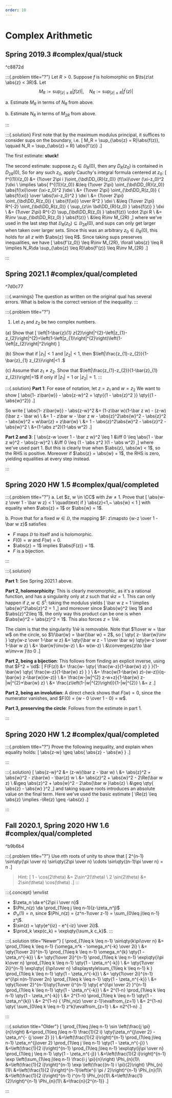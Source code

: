 ```yaml
---
order: 10
---
```


# Complex Arithmetic

## Spring 2019.3 #complex/qual/stuck

^c8872d

:::{.problem title="?"}
Let $R>0$. Suppose $f$ is holomorphic on $\ts{z\st \abs{z} < 3R}$. Let
$$
M_{R}:=\sup _{|z| \leq R}|f(z)|, \quad N_{R}:=\sup _{|z| \leq R}\left|f^{\prime}(z)\right|
$$

a.
Estimate $M_{R}$ in terms of $N_{R}$ from above.

b.
Estimate $N_{R}$ in terms of $M_{2 R}$ from above.

:::

:::{.solution}
First note that by the maximum modulus principal, it suffices to consider sups on the boundary, i.e.
\[
M_R = \sup_{\abs{z} = R}\abs{f(z)}, \qquad N_R = \sup_{\abs{z} = R} \abs{f'(z)}
.\]

The first estimate: **stuck!**


The second estimate:
suppose $z_0 \in \DD_R(0)$, then any $D_R(z_0)$ is contained in $D_{2R}(0)$, 
So for any such $z_0$, apply Cauchy's integral formula centered at $z_0$:
\[
f^{(1)}(z_0) &= {1\over 2\pi i }\oint_{\bd\DD_{R}(z_0)} {f(\xi)\over (\xi-z_0)^2 }\dxi \\
\implies 
\abs{ f^{(1)}(z_0)} 
&\leq {1\over 2\pi} \oint_{\bd\DD_{R}(z_0)} \abs{f(\xi)\over (\xi-z_0)^2 }\dxi \\
&= {1\over 2\pi} \oint_{\bd\DD_R(z_0)} { \abs{f(\xi)} \over \abs{\xi-z_0}^2 } \dxi \\
&= {1\over 2\pi} \oint_{\bd\DD_R(z_0)} { \abs{f(\xi)} \over R^2 } \dxi \\
&\leq {1\over 2\pi} R^{-2} \oint_{\bd\DD_R(z_0)} { \sup_{z\in \bd\DD_{R}(z_0) } \abs{f(z)} } \dxi \\
&= {1\over 2\pi} R^{-2} \sup_{\bd\DD_R(z_0) } \abs{f(z)} \cdot 2\pi R \\
&= R\inv \sup_{\bd\DD_R(z_0) } \abs{f(z)} \\
&\leq R\inv M_{2R}
,\]
where we've used in the last step that $\DD_R(z_0) \subseteq \DD_{2R}(0)$, and sups can only get larger when taken over larger sets.
Since this was an arbitrary $z_0\in \DD_R(0)$, this holds for all $z$ with $\abs{z} \leq R$.
Since taking sups preserves inequalities, we have
\[
\abs{f'(z_0)} 
\leq R\inv M_{2R}\,
\forall \abs{z} \leq R 
\implies 
N_R\da \sup_{\abs{z} \leq R}\abs{f'(z)}
\leq R\inv M_{2R}
.\]

:::


## Spring 2021.1 #complex/qual/completed

^7d0c77

:::{.warnings}
The question as written on the original qual has several errors.
What is below is the correct version of the inequality.
:::

:::{.problem title="?"}
1. Let $z_{1}$ and $z_{2}$ be two complex numbers.

(a) Show that 
\[
\left|1-\bar{z}_{1} z_{2}\right|^{2}-\left|z_{1}-z_{2}\right|^{2}=\left(1-\left|z_{1}\right|^{2}\right)\left(1-\left|z_{2}\right|^2\right)
\]

(b) Show that if $\left|z_{1}\right|<1$ and $\left|z_{2}\right|<1$, then $\left|\frac{z_{1}-z_{2}}{1-\bar{z}_{1} z_{2}}\right|<1 .$

(c) Assume that $z_{1} \neq z_{2}$. Show that $\left|\frac{z_{1}-z_{2}}{1-\bar{z}_{1} z_{2}}\right|=1$ if only if $\left|z_{1}\right|=1$ or $\left|z_{2}\right|=1$.
:::

:::{.solution}
**Part 1**:
For ease of notation, let $z=z_1$ and $w=z_2$
We want to show
\[
\abs{1- z\bar{w}} - \abs{z-w}^2 
= \qty{{1 - \abs{z}^2 }} \qty{{1 - \abs{w}^2}}
.\]

So write
\[
\abs{1- z\bar{w}} - \abs{z-w}^2 
&= (1-z\bar w)(1-\bar z w) - (z-w)(\bar z - \bar w) \\
&= 1 - z\bar w - \bar z w - \abs{z}^2\abs{w}^2 - \abs{z}^2 - \abs{w}^2 + w\bar{z} + z\bar{w} \\
&= 1 - \abs{z}^2\abs{w}^2 - \abs{z}^2 - \abs{w}^2 \\
&=(1-\abs z^2)(1-\abs w^2)
.\]


**Part 2 and 3**:
\[
\abs{z-w \over 1 - \bar z w}^2 \leq 1 
&\iff 0 \leq \abs{1 - \bar z w}^2 - \abs{z-w}^2 \\
&\iff 0 \leq (1 - \abs z^2 )(1 - \abs w^2)
,\]
where we've used part 1.
But this is clearly true when $\abs{z}, \abs{w} < 1$, so the RHS is positive.
Moreover if $\abs{z} = \abs{w} = 1$, the RHS is zero, yielding equalities at every step instead.


:::

## Spring 2020 HW 1.5 #complex/qual/completed

:::{.problem title="?"}
a. Let $z, w \in \CC$ with $\bar z w \neq 1$. 
Prove that
\[
\abs{w-z \over 1 - \bar w z} < 1 \quad\text{ if } \abs{z}<1,~ \abs{w} < 1
\]
with equality when $\abs{z} = 1$ or $\abs{w} = 1$.

b. Prove that for a fixed $w\in \DD$, the mapping $F: z\mapsto {w-z \over 1 - \bar w z}$ satisfies

- $F$ maps $\DD$ to itself and is holomorphic.
- $F(0) = w$ and $F(w) = 0$.
- $\abs{z} = 1$ implies $\abs{F(z)} = 1$.
- $F$ is a bijection.

:::

:::{.solution}

**Part 1**: 
See Spring 2021.1 above.

**Part 2, holomorphicity**: 
This is clearly meromorphic, as it's a rational function, and has a singularity only at $z$ such that $\bar w z = 1$.
This can only happen if $z, w \in S^1$: taking the modulus yields
\[
\bar w z = 1 \implies \abs{w}^2\abs{z}^2 = 1 
,\]
and moreover since $\abs{w}^2 \leq 1$ and $\abs{z}^2\leq 1$, the only way this product can be one is when $\abs{w}^2 = \abs{z}^2 = 1$.
This also forces $z=1/\bar w$.

The claim is that the singularity $1/\bar w$ is removable.
Note that $1\over w = \bar w$ on the circle, so $1/\bar{w} = \bar{\bar w} = 2$, so
\[
\qty{ z- \bar{w}\inv } \qty{w-z \over 1-\bar w z}
&= \qty{\bar w z - 1 \over \bar w} \qty{w-z \over 1-\bar w z} \\
&= \bar{w}\inv(w-z) \\
&= w(w-z) \\
&\converges{z\to \bar w\inv=w }\to 0
.\]

**Part 2, being a bijection**: 
This follows from finding an explicit inverse, using that $F^2 = \id$:
\[
F(F(z))
&= \frac{w- \qty{ \frac{w-z}{1-\bar{w} z} } }{1-\bar{w} 
\qty{ \frac{w-z}{1-\bar{w} z} } } \\
&= \frac{w(1-\bar{w} z)-(w-z)}{q-\bar{w} z-\bar{w}(w-z)} \\
&= \frac{w-|w|^{2} z-w+z}{1-\bar{w} z-|w|^{2}+\bar{w} z} \\
&= \frac{z\left(1-|w|^{2}\right)}{1-|w|^{2}} \\
&= z
.\]


**Part 2, being an involution**: 
A direct check shows that $F(w) = 0$, since the numerator vanishes, and $F(0) = {w - 0 \over 1 - 0} = w$.

**Part 3, preserving the circle**: 
Follows from the estimate in part 1.

:::

## Spring 2020 HW 1.2 #complex/qual/completed

:::{.problem title="?"}
Prove the following inequality, and explain when equality holds:
\[
\abs{z-w} \geq \abs{ \abs{z} - \abs{w} }
.\]

:::

:::{.solution}
\[
\abs{z-w}^2 
&= (z-w)(\bar z - \bar w) \\
&= \abs{z}^2 + \abs{w}^2 - z\bar{w} - \bar{z} w \\
&= \abs{z}^2 + \abs{w}^2 - 2\Re(\bar w z) \\
&\geq \abs{z}^2 + \abs{w}^2 - 2\abs{\bar w }\abs{z} \\
&\geq \qty{ \abs{z} - \abs{w} }^2
,\]
and taking square roots introduces an absolute value on the final term.
Here we've used the basic estimate 
\[
\Re(z) \leq \abs{z} \implies -\Re(z) \geq -\abs{z}
.\]



:::

## Fall 2020.1, Spring 2020 HW 1.6 #complex/qual/completed

^b9b6b4

:::{.problem title="?"}
Use $n$th roots of unity to show that
\[
2^{n-1} \sin\qty{\pi \over n} \sin\qty{2\pi \over n} \cdots \sin\qty{(n-1)\pi \over n} = n
.\]

> Hint:
\[
1 - \cos(2\theta) &= 2\sin^2(\theta) \\
2 \sin(2\theta) &= 2\sin(\theta) \cos(\theta)
.\]
:::

:::{.concept}
\envlist

- $\zeta_n \da e^{2\pi i \over n}$
- $\Phi_n(z) \da \prod_{1\leq j \leq n-1}(z-\zeta_n^j)$
- $\Phi_n(1) = n$, since $\Phi_n(z) = {z^n-1\over z-1} = \sum_{0\leq j\leq n-1} z^j$.
- $\sin(z) = \qty{e^{iz} - e^{-iz} \over 2i}$.
- $\prod_k \exp(c_k) = \exp\qty{\sum_k c_k}$.
:::

:::{.solution title="Newer"}
\[
\prod_{1\leq k \leq n-1} \sin\qty{k\pi\over n}
&= \prod_{1\leq k \leq n-1} {\omega_n^k - \omega_n^{-k} \over 2i} \\
&= \qty{1\over 2i}^{n-1} \prod_{1\leq k \leq n-1} \omega_n^{k} \qty{1 - \zeta_n^{-k}} \\
&= \qty{1\over 2i}^{n-1} \prod_{1\leq k \leq n-1} \exp\qty{i\pi k\over n} \prod_{1\leq k \leq n-1} \qty{1 - \zeta_n^{-k}} \\
&= \qty{1\over 2i}^{n-1} \exp\qty{ {i\pi\over n} \displaystyle\sum_{1\leq k \leq n-1} k } \prod_{1\leq k \leq n-1} \qty{1 - \zeta_n^{-k}} \\
&= \qty{1\over 2i}^{n-1} e^{i\pi n(n-1)\over 2n} \prod_{1\leq k \leq n-1} \qty{1 - \zeta_n^{-k}} \\
&= \qty{1\over 2}^{n-1}\qty{1\over i}^{n-1} \qty{ e^{i\pi \over 2} }^{n-1} \prod_{1\leq k \leq n-1} \qty{1 - \zeta_n^{-k}} \\
&= 2^{1-n} \prod_{1\leq k \leq n-1} \qty{1 - \zeta_n^{-k}} \\
&= 2^{1-n} \prod_{1\leq k \leq n-1} \qty{1 - \zeta_n^{k}} \\
&= 2^{1-n}  { \Phi_n(z) \over z-1}\evalfrom_{z=1} \\
&= 2^{1-n} \qty{ \sum_{0\leq k \leq n-1} z^k}\evalfrom_{z=1} \\
&= n2^{1-n}
.\]


:::

:::{.solution title="Older"}
\[
\prod_{1\leq j\leq n-1} 
\sin \left(\frac{j \pi}{n}\right)
&=\prod_{1\leq j\leq n-1} \frac{1}{2 i}
\qty{\zeta_n^{j\over 2} - \zeta_n^{- {j \over 2} }} \\
&=\left(\frac{1}{2 i}\right)^{n-1} \prod_{1\leq j\leq n-1} 
\zeta_n^{j\over 2} \prod_{1\leq j \leq n-1} \qty{1 - \zeta_n^{-j}} \\
&=\left(\frac{1}{2 i}\right)^{n-1} \prod_{1\leq j\leq n-1} 
\exp\qty{ij\pi \over n} \prod_{1\leq j \leq n-1} \qty{1 - \zeta_n^{-j}} \\
&=\left(\frac{1}{2 i}\right)^{n-1} \exp \left(\sum_{1\leq j\leq n-1} \frac{i j \pi}{n}\right) \Phi_{n}(1)\\
&=\left(\frac{1}{2 i}\right)^{n-1} \exp \left(\frac{(n-1) i \pi}{2}\right) \Phi_{n}(1)\\
&=\left(\frac{1}{2 i}\right)^{n-1}\left(e^{i \pi / 2}\right)^{n-1} \Phi_{n}(1)\\
&=\left(\frac{1}{2 i}\right)^{n-1} i^{n-1} \Phi_{n}(1)\\
&=\left(\frac{1}{2}\right)^{n-1} \Phi_{n}(1)\\
&=\frac{n}{2^{n-1}}
.\]

:::

